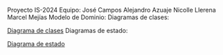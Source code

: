Proyecto IS-2024
Equipo:
José Campos
Alejandro Azuaje
Nicolle Llerena
Marcel Mejías
Modelo de Dominio:
Diagramas de clases:

[Diagrama de clases](esbozo_diagrama_de_clases.png)
Diagramas de estado:

[Diagrama de estado](esbozo_diagrama_estados.png)
